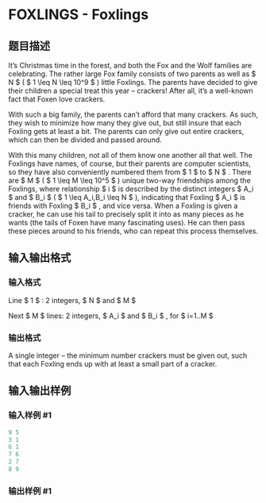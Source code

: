 # FOXLINGS - Foxlings

## 题目描述

It’s Christmas time in the forest, and both the Fox and the Wolf families are celebrating. The rather large Fox family consists of two parents as well as $ N $ ( $ 1 \leq N \leq 10^9 $ ) little Foxlings. The parents have decided to give their children a special treat this year – crackers! After all, it’s a well-known fact that Foxen love crackers.

With such a big family, the parents can’t afford that many crackers. As such, they wish to minimize how many they give out, but still insure that each Foxling gets at least a bit. The parents can only give out entire crackers, which can then be divided and passed around.

With this many children, not all of them know one another all that well. The Foxlings have names, of course, but their parents are computer scientists, so they have also conveniently numbered them from $ 1 $ to $ N $ . There are $ M $ ( $ 1 \leq M \leq 10^5 $ ) unique two-way friendships among the Foxlings, where relationship $ i $ is described by the distinct integers $ A_i $ and $ B_i $ ( $ 1 \leq A_i,B_i \leq N $ ), indicating that Foxling $ A_i $ is friends with Foxling $ B_i $ , and vice versa. When a Foxling is given a cracker, he can use his tail to precisely split it into as many pieces as he wants (the tails of Foxen have many fascinating uses). He can then pass these pieces around to his friends, who can repeat this process themselves.

## 输入输出格式

### 输入格式

Line $ 1 $ : 2 integers, $ N $ and $ M $

Next $ M $ lines: 2 integers, $ A_i $ and $ B_i $ , for $ i=1..M $

### 输出格式

A single integer – the minimum number crackers must be given out, such that each Foxling ends up with at least a small part of a cracker.

## 输入输出样例

### 输入样例 #1

```cpp
9 5
3 1
6 1
7 6
2 7
8 9
```


### 输出样例 #1

```cpp

```
